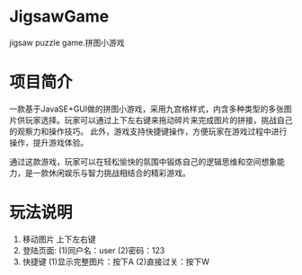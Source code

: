 # JigsawGame
jigsaw puzzle game.拼图小游戏
# 项目简介
一款基于JavaSE+GUI做的拼图小游戏，采用九宫格样式，内含多种类型的多张图片供玩家选择。玩家可以通过上下左右键来拖动碎片来完成图片的拼接，挑战自己的观察力和操作技巧。
此外，游戏支持快捷键操作，方便玩家在游戏过程中进行操作，提升游戏体验。

通过这款游戏，玩家可以在轻松愉快的氛围中锻炼自己的逻辑思维和空间想象能力，是一款休闲娱乐与智力挑战相结合的精彩游戏。
# 玩法说明
1. 移动图片
   上下左右键
3. 登陆页面:
   (1)同户名：user
   (2)密码：123
4. 快捷键
   (1)显示完整图片：按下A
   (2)直接过关：按下W
